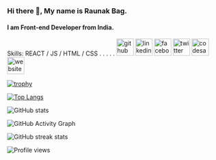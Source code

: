 ### Hi there 👋, My name is Raunak Bag.
#### I am Front-end Developer from India.

Skills: REACT / JS / HTML / CSS
.
.
 .
 .
 .
[<img src='https://cdn.jsdelivr.net/npm/simple-icons@3.0.1/icons/github.svg' alt='github' height='40'>](https://github.com/RaunakBag)  [<img src='https://cdn.jsdelivr.net/npm/simple-icons@3.0.1/icons/linkedin.svg' alt='linkedin' height='40'>](https://www.linkedin.com/in/raunak-bag-3b0a69153//)  [<img src='https://cdn.jsdelivr.net/npm/simple-icons@3.0.1/icons/facebook.svg' alt='facebook' height='40'>](https://www.facebook.com/raunak.bag1)  [<img src='https://cdn.jsdelivr.net/npm/simple-icons@3.0.1/icons/twitter.svg' alt='twitter' height='40'>](https://twitter.com/raunakbag)  [<img src='https://cdn.jsdelivr.net/npm/simple-icons@3.0.1/icons/codesandbox.svg' alt='codesandbox' height='40'>](https://codesandbox.io/u/RaunakBag)  [<img src='https://cdn.jsdelivr.net/npm/simple-icons@3.0.1/icons/icloud.svg' alt='website' height='40'>](https://raunakbag.github.io/Portfolio/)  

[![trophy](https://github-profile-trophy.vercel.app/?username=RaunakBag)](https://github.com/ryo-ma/github-profile-trophy)

[![Top Langs](https://github-readme-stats.vercel.app/api/top-langs/?username=RaunakBag)](https://github.com/anuraghazra/github-readme-stats)

![GitHub stats](https://github-readme-stats.vercel.app/api?username=RaunakBag&show_icons=true)  

![GitHub Activity Graph](https://activity-graph.herokuapp.com/graph?username=RaunakBag)  

![GitHub streak stats](https://github-readme-streak-stats.herokuapp.com/?user=RaunakBag)  

![Profile views](https://gpvc.arturio.dev/RaunakBag)  
